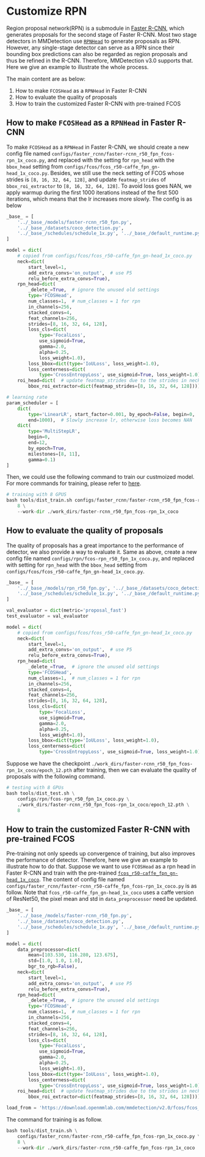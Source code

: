 # Customize RPN

Region proposal network(RPN) is a submodule in [Faster R-CNN](https://arxiv.org/abs/1506.01497), which generates proposals for the second stage of Faster R-CNN. Most two stage detectors in MMDetection use [`RPNHead`](https://github.com/open-mmlab/mmdetection/blob/dev-3.x/mmdet/models/dense_heads/rpn_head.py) to generate proposals as RPN. However, any single-stage detector can serve as a RPN since their bounding box predictions can also be regarded as region proposals and thus be refined in the R-CNN. Therefore, MMDetection v3.0 supports that. Here we give an example to illustrate the whole process.

The main content are as below:

1. How to make `FCOSHead` as a `RPNHead` in Faster R-CNN
2. How to evaluate the quality of proposals
3. How to train the customized Faster R-CNN with pre-trained FCOS

## How to make `FCOSHead` as a `RPNHead` in Faster R-CNN

To make `FCOSHead` as a `RPNHead` in Faster R-CNN, we should create a new config file named `configs/faster_rcnn/faster-rcnn_r50_fpn_fcos-rpn_1x_coco.py`, and replaced with the setting for `rpn_head` with the `bbox_head` setting from `configs/fcos/fcos_r50-caffe_fpn_gn-head_1x_coco.py`. Besides, we still use the neck setting of FCOS whose strides is `[8, 16, 32, 64, 128]`, and update `featmap_strides` of `bbox_roi_extractor` to `[8, 16, 32, 64, 128]`. To avoid loss goes NAN, we apply warmup during the first 1000 iterations instead of the first 500 iterations, which means that the lr increases more slowly. The config is as below

```python
_base_ = [
    '../_base_/models/faster-rcnn_r50_fpn.py',
    '../_base_/datasets/coco_detection.py',
    '../_base_/schedules/schedule_1x.py', '../_base_/default_runtime.py'
]

model = dict(
    # copied from configs/fcos/fcos_r50-caffe_fpn_gn-head_1x_coco.py
    neck=dict(
        start_level=1,
        add_extra_convs='on_output',  # use P5
        relu_before_extra_convs=True),
    rpn_head=dict(
        _delete_=True,  # ignore the unused old settings
        type='FCOSHead',
        num_classes=1,  # num_classes = 1 for rpn
        in_channels=256,
        stacked_convs=4,
        feat_channels=256,
        strides=[8, 16, 32, 64, 128],
        loss_cls=dict(
            type='FocalLoss',
            use_sigmoid=True,
            gamma=2.0,
            alpha=0.25,
            loss_weight=1.0),
        loss_bbox=dict(type='IoULoss', loss_weight=1.0),
        loss_centerness=dict(
            type='CrossEntropyLoss', use_sigmoid=True, loss_weight=1.0)),
    roi_head=dict(  # update featmap_strides due to the strides in neck
        bbox_roi_extractor=dict(featmap_strides=[8, 16, 32, 64, 128])))

# learning rate
param_scheduler = [
    dict(
        type='LinearLR', start_factor=0.001, by_epoch=False, begin=0,
        end=1000),  # Slowly increase lr, otherwise loss becomes NAN
    dict(
        type='MultiStepLR',
        begin=0,
        end=12,
        by_epoch=True,
        milestones=[8, 11],
        gamma=0.1)
]
```

Then, we could use the following command to train our custmoized model. For more commands for training, please refer to [here](https://github.com/open-mmlab/mmdetection/blob/dev-3.x/docs/en/1_exist_data_model.md).

```python
# training with 8 GPUS
bash tools/dist_train.sh configs/faster_rcnn/faster-rcnn_r50_fpn_fcos-rpn_1x_coco.py \
    8 \
    --work-dir ./work_dirs/faster-rcnn_r50_fpn_fcos-rpn_1x_coco
```

## How to evaluate the quality of proposals

The quality of proposals has a great importance to the performance of detector, we also provide a way to evaluate it. Same as above, create a new config file named `configs/rpn/fcos-rpn_r50_fpn_1x_coco.py`, and replaced with setting for `rpn_head` with the `bbox_head` setting from `configs/fcos/fcos_r50-caffe_fpn_gn-head_1x_coco.py`.

```python
_base_ = [
    '../_base_/models/rpn_r50_fpn.py', '../_base_/datasets/coco_detection.py',
    '../_base_/schedules/schedule_1x.py', '../_base_/default_runtime.py'
]

val_evaluator = dict(metric='proposal_fast')
test_evaluator = val_evaluator

model = dict(
    # copied from configs/fcos/fcos_r50-caffe_fpn_gn-head_1x_coco.py
    neck=dict(
        start_level=1,
        add_extra_convs='on_output',  # use P5
        relu_before_extra_convs=True),
    rpn_head=dict(
        _delete_=True,  # ignore the unused old settings
        type='FCOSHead',
        num_classes=1,  # num_classes = 1 for rpn
        in_channels=256,
        stacked_convs=4,
        feat_channels=256,
        strides=[8, 16, 32, 64, 128],
        loss_cls=dict(
            type='FocalLoss',
            use_sigmoid=True,
            gamma=2.0,
            alpha=0.25,
            loss_weight=1.0),
        loss_bbox=dict(type='IoULoss', loss_weight=1.0),
        loss_centerness=dict(
            type='CrossEntropyLoss', use_sigmoid=True, loss_weight=1.0)))
```

Suppose we have the checkpoint `./work_dirs/faster-rcnn_r50_fpn_fcos-rpn_1x_coco/epoch_12.pth` after training, then we can evaluate the quality of proposals with the following command.

```python
# testing with 8 GPUs
bash tools/dist_test.sh \
    configs/rpn/fcos-rpn_r50_fpn_1x_coco.py \
    ./work_dirs/faster-rcnn_r50_fpn_fcos-rpn_1x_coco/epoch_12.pth \
    8
```

## How to train the customized Faster R-CNN with pre-trained FCOS

Pre-training not only speeds up convergence of training, but also improves the performance of detector. Therefore, here we give an example to illustrate how to do that. Suppose we want to use `FCOSHead` as a rpn head in Faster R-CNN and train with the pre-trained [`fcos_r50-caffe_fpn_gn-head_1x_coco`](https://download.openmmlab.com/mmdetection/v2.0/fcos/fcos_r50_caffe_fpn_gn-head_1x_coco/fcos_r50_caffe_fpn_gn-head_1x_coco-821213aa.pth). The content of config file named `configs/faster_rcnn/faster-rcnn_r50-caffe_fpn_fcos-rpn_1x_coco.py` is as follow. Note that `fcos_r50-caffe_fpn_gn-head_1x_coco` uses a caffe version of ResNet50, the pixel mean and std in `data_preprocessor` need be updated.

```python
_base_ = [
    '../_base_/models/faster-rcnn_r50_fpn.py',
    '../_base_/datasets/coco_detection.py',
    '../_base_/schedules/schedule_1x.py', '../_base_/default_runtime.py'
]

model = dict(
    data_preprocessor=dict(
        mean=[103.530, 116.280, 123.675],
        std=[1.0, 1.0, 1.0],
        bgr_to_rgb=False),
    neck=dict(
        start_level=1,
        add_extra_convs='on_output',  # use P5
        relu_before_extra_convs=True),
    rpn_head=dict(
        _delete_=True,  # ignore the unused old settings
        type='FCOSHead',
        num_classes=1,  # num_classes = 1 for rpn
        in_channels=256,
        stacked_convs=4,
        feat_channels=256,
        strides=[8, 16, 32, 64, 128],
        loss_cls=dict(
            type='FocalLoss',
            use_sigmoid=True,
            gamma=2.0,
            alpha=0.25,
            loss_weight=1.0),
        loss_bbox=dict(type='IoULoss', loss_weight=1.0),
        loss_centerness=dict(
            type='CrossEntropyLoss', use_sigmoid=True, loss_weight=1.0)),
    roi_head=dict(  # update featmap_strides due to the strides in neck
        bbox_roi_extractor=dict(featmap_strides=[8, 16, 32, 64, 128])))

load_from = 'https://download.openmmlab.com/mmdetection/v2.0/fcos/fcos_r50_caffe_fpn_gn-head_1x_coco/fcos_r50_caffe_fpn_gn-head_1x_coco-821213aa.pth'
```

The command for training is as follow.

```python
bash tools/dist_train.sh \
    configs/faster_rcnn/faster-rcnn_r50-caffe_fpn_fcos-rpn_1x_coco.py \
    8 \
    --work-dir ./work_dirs/faster-rcnn_r50-caffe_fpn_fcos-rpn_1x_coco
```
